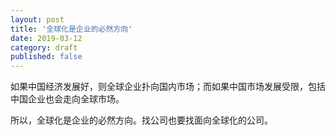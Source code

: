 ```yaml
---
layout: post
title: '全球化是企业的必然方向'
date: 2019-03-12
category: draft
published: false
---
```


如果中国经济发展好，则全球企业扑向国内市场；而如果中国市场发展受限，包括中国企业也会走向全球市场。

所以，全球化是企业的必然方向。找公司也要找面向全球化的公司。
